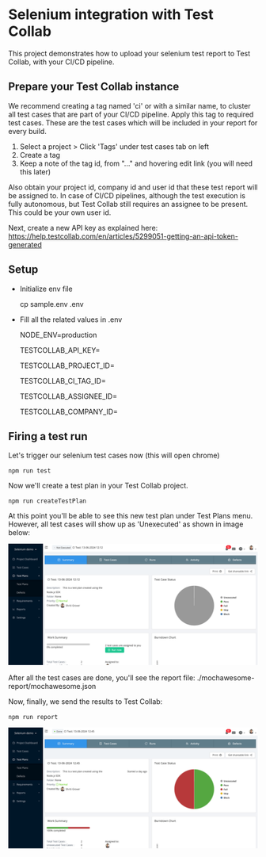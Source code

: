 # Selenium integration with Test Collab

This project demonstrates how to upload your selenium test report to Test Collab, with your CI/CD pipeline.

## Prepare your Test Collab instance

We recommend creating a tag named 'ci' or with a similar name, to cluster all test cases that are part of your CI/CD pipeline. Apply this tag to required test cases. These are the test cases which will be included in your report for every build.

1. Select a project > Click 'Tags' under test cases tab on left
2. Create a tag
3. Keep a note of the tag id, from "..." and hovering edit link (you will need this later)

Also obtain your project id, company id and user id that these test report will be assigned to. In case of CI/CD pipelines, although the test execution is fully autonomous, but Test Collab still requires an assignee to be present. This could be your own user id.

Next, create a new API key as explained here: https://help.testcollab.com/en/articles/5299051-getting-an-api-token-generated

## Setup

- Initialize env file  

    cp sample.env .env

- Fill all the related values in .env

    NODE_ENV=production

    TESTCOLLAB_API_KEY=

    TESTCOLLAB_PROJECT_ID=

    TESTCOLLAB_CI_TAG_ID=

    TESTCOLLAB_ASSIGNEE_ID=

    TESTCOLLAB_COMPANY_ID=

## Firing a test run

Let's trigger our selenium test cases now (this will open chrome)

    npm run test

Now we'll create a test plan in your Test Collab project.

    npm run createTestPlan


At this point you'll be able to see this new test plan under Test Plans menu.
However, all test cases will show up as 'Unexecuted' as shown in image below:

![Unexecuted test plan](docs/unexec.png)

After all the test cases are done, you'll see the report file:
./mochawesome-report/mochawesome.json

Now, finally, we send the results to Test Collab:

    npm run report

![Completed test plan](docs/completed.png)

